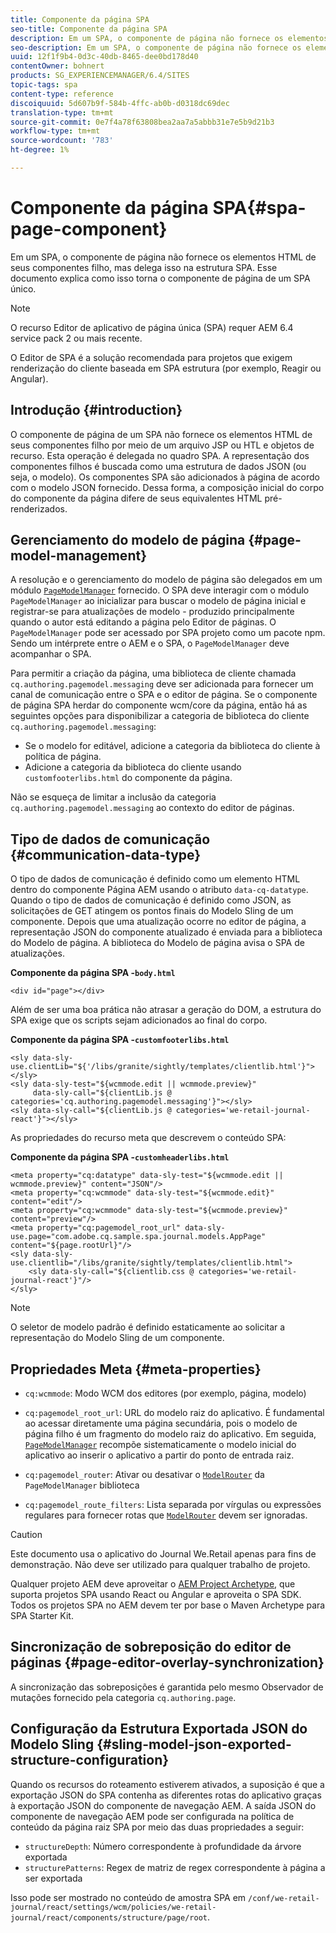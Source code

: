 ```yaml
---
title: Componente da página SPA
seo-title: Componente da página SPA
description: Em um SPA, o componente de página não fornece os elementos HTML de seus componentes filho, mas delega isso na estrutura SPA. Esse documento explica como isso torna o componente de página de um SPA único.
seo-description: Em um SPA, o componente de página não fornece os elementos HTML de seus componentes filho, mas delega isso na estrutura SPA. Esse documento explica como isso torna o componente de página de um SPA único.
uuid: 12f1f9b4-0d3c-40db-8465-dee0bd178d40
contentOwner: bohnert
products: SG_EXPERIENCEMANAGER/6.4/SITES
topic-tags: spa
content-type: reference
discoiquuid: 5d607b9f-584b-4ffc-ab0b-d0318dc69dec
translation-type: tm+mt
source-git-commit: 0e7f4a78f63808bea2aa7a5abbb31e7e5b9d21b3
workflow-type: tm+mt
source-wordcount: '783'
ht-degree: 1%

---
```



# Componente da página SPA{#spa-page-component}

Em um SPA, o componente de página não fornece os elementos HTML de seus componentes filho, mas delega isso na estrutura SPA. Esse documento explica como isso torna o componente de página de um SPA único.

>[!NOTE]
>
>O recurso Editor de aplicativo de página única (SPA) requer AEM 6.4 service pack 2 ou mais recente.
>
>O Editor de SPA é a solução recomendada para projetos que exigem renderização do cliente baseada em SPA estrutura (por exemplo, Reagir ou Angular).

## Introdução {#introduction}

O componente de página de um SPA não fornece os elementos HTML de seus componentes filho por meio de um arquivo JSP ou HTL e objetos de recurso. Esta operação é delegada no quadro SPA. A representação dos componentes filhos é buscada como uma estrutura de dados JSON (ou seja, o modelo). Os componentes SPA são adicionados à página de acordo com o modelo JSON fornecido. Dessa forma, a composição inicial do corpo do componente da página difere de seus equivalentes HTML pré-renderizados.

## Gerenciamento do modelo de página {#page-model-management}

A resolução e o gerenciamento do modelo de página são delegados em um módulo [ `PageModelManager`](/help/sites-developing/spa-blueprint.md#pagemodelmanager) fornecido. O SPA deve interagir com o módulo `PageModelManager` ao inicializar para buscar o modelo de página inicial e registrar-se para atualizações de modelo - produzido principalmente quando o autor está editando a página pelo Editor de páginas. O `PageModelManager` pode ser acessado por SPA projeto como um pacote npm. Sendo um intérprete entre o AEM e o SPA, o `PageModelManager` deve acompanhar o SPA.

Para permitir a criação da página, uma biblioteca de cliente chamada `cq.authoring.pagemodel.messaging` deve ser adicionada para fornecer um canal de comunicação entre o SPA e o editor de página. Se o componente de página SPA herdar do componente wcm/core da página, então há as seguintes opções para disponibilizar a categoria de biblioteca do cliente `cq.authoring.pagemodel.messaging`:

* Se o modelo for editável, adicione a categoria da biblioteca do cliente à política de página.
* Adicione a categoria da biblioteca do cliente usando `customfooterlibs.html` do componente da página.

Não se esqueça de limitar a inclusão da categoria `cq.authoring.pagemodel.messaging` ao contexto do editor de páginas.

## Tipo de dados de comunicação {#communication-data-type}

O tipo de dados de comunicação é definido como um elemento HTML dentro do componente Página AEM usando o atributo `data-cq-datatype`. Quando o tipo de dados de comunicação é definido como JSON, as solicitações de GET atingem os pontos finais do Modelo Sling de um componente. Depois que uma atualização ocorre no editor de página, a representação JSON do componente atualizado é enviada para a biblioteca do Modelo de página. A biblioteca do Modelo de página avisa o SPA de atualizações.

**Componente da página SPA -`body.html`**

```
<div id="page"></div>
```

Além de ser uma boa prática não atrasar a geração do DOM, a estrutura do SPA exige que os scripts sejam adicionados ao final do corpo.

**Componente da página SPA -`customfooterlibs.html`**

```
<sly data-sly-use.clientLib="${'/libs/granite/sightly/templates/clientlib.html'}"></sly>
<sly data-sly-test="${wcmmode.edit || wcmmode.preview}"
     data-sly-call="${clientLib.js @ categories='cq.authoring.pagemodel.messaging'}"></sly>
<sly data-sly-call="${clientLib.js @ categories='we-retail-journal-react'}"></sly>
```

As propriedades do recurso meta que descrevem o conteúdo SPA:

**Componente da página SPA -`customheaderlibs.html`**

```
<meta property="cq:datatype" data-sly-test="${wcmmode.edit || wcmmode.preview}" content="JSON"/>
<meta property="cq:wcmmode" data-sly-test="${wcmmode.edit}" content="edit"/>
<meta property="cq:wcmmode" data-sly-test="${wcmmode.preview}" content="preview"/>
<meta property="cq:pagemodel_root_url" data-sly-use.page="com.adobe.cq.sample.spa.journal.models.AppPage" content="${page.rootUrl}"/>
<sly data-sly-use.clientlib="/libs/granite/sightly/templates/clientlib.html">
    <sly data-sly-call="${clientlib.css @ categories='we-retail-journal-react'}"/>
</sly>
```

>[!NOTE]
>
>O seletor de modelo padrão é definido estaticamente ao solicitar a representação do Modelo Sling de um componente.

## Propriedades Meta {#meta-properties}

* `cq:wcmmode`: Modo WCM dos editores (por exemplo, página, modelo)
* `cq:pagemodel_root_url`: URL do modelo raiz do aplicativo. É fundamental ao acessar diretamente uma página secundária, pois o modelo de página filho é um fragmento do modelo raiz do aplicativo. Em seguida, [`PageModelManager`](/help/sites-developing/spa-page-component.md) recompõe sistematicamente o modelo inicial do aplicativo ao inserir o aplicativo a partir do ponto de entrada raiz.

* `cq:pagemodel_router`: Ativar ou desativar o  [`ModelRouter`](/help/sites-developing/spa-routing.md) da  `PageModelManager` biblioteca

* `cq:pagemodel_route_filters`: Lista separada por vírgulas ou expressões regulares para fornecer rotas que  [`ModelRouter`](/help/sites-developing/spa-routing.md) devem ser ignoradas.

>[!CAUTION]
>
>Este documento usa o aplicativo do Journal We.Retail apenas para fins de demonstração. Não deve ser utilizado para qualquer trabalho de projeto.
>
>Qualquer projeto AEM deve aproveitar o [AEM Project Archetype](https://docs.adobe.com/content/help/pt-BR/experience-manager-core-components/using/developing/archetype/overview.html), que suporta projetos SPA usando React ou Angular e aproveita o SPA SDK. Todos os projetos SPA no AEM devem ter por base o Maven Archetype para SPA Starter Kit.

## Sincronização de sobreposição do editor de páginas {#page-editor-overlay-synchronization}

A sincronização das sobreposições é garantida pelo mesmo Observador de mutações fornecido pela categoria `cq.authoring.page`.

## Configuração da Estrutura Exportada JSON do Modelo Sling {#sling-model-json-exported-structure-configuration}

Quando os recursos do roteamento estiverem ativados, a suposição é que a exportação JSON do SPA contenha as diferentes rotas do aplicativo graças à exportação JSON do componente de navegação AEM. A saída JSON do componente de navegação AEM pode ser configurada na política de conteúdo da página raiz SPA por meio das duas propriedades a seguir:

* `structureDepth`: Número correspondente à profundidade da árvore exportada
* `structurePatterns`: Regex de matriz de regex correspondente à página a ser exportada

Isso pode ser mostrado no conteúdo de amostra SPA em `/conf/we-retail-journal/react/settings/wcm/policies/we-retail-journal/react/components/structure/page/root`.